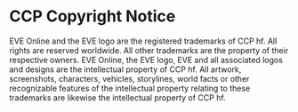 # CCP Copyright Notice

EVE Online and the EVE logo are the registered trademarks of CCP hf. All rights are reserved worldwide. 
All other trademarks are the property of their respective owners. EVE Online, the EVE logo, EVE and all associated logos and designs are the intellectual property of CCP hf. 
All artwork, screenshots, characters, vehicles, storylines, world facts or other recognizable features of the intellectual property relating to these trademarks are likewise the intellectual property of CCP hf.
